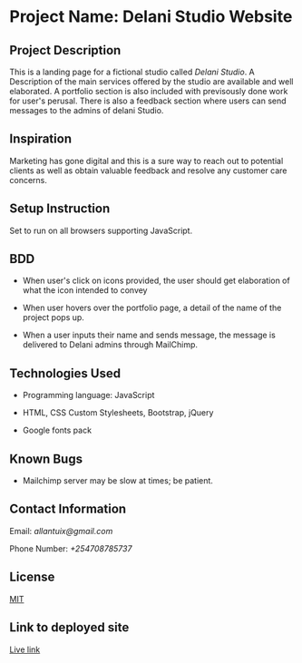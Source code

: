 # Project Name: Delani Studio Website

## Project Description

This is a landing page for a fictional studio called *Delani Studio*. A Description of the main services offered by the studio are available and well elaborated. A portfolio section is also included with previsously done work for user's perusal. There is also a feedback section where users can send messages to the admins of delani Studio.

## Inspiration

Marketing has gone digital and this is a sure way to reach out to potential clients as well as obtain valuable feedback and resolve any customer care concerns.

## Setup Instruction

Set to run on all browsers supporting JavaScript.

## BDD

- When user's click on icons provided, the user should get elaboration of what the icon intended to convey

- When user hovers over the portfolio page, a detail of the name of the project pops up.

- When a user inputs their name and sends message, the message is delivered to Delani admins through MailChimp.

## Technologies Used

- Programming language: JavaScript

- HTML, CSS Custom Stylesheets, Bootstrap, jQuery

- Google fonts pack

## Known Bugs

- Mailchimp server may be slow at times; be patient.

## Contact Information

Email: _allantuix@gmail.com_

Phone Number: _+254708785737_

## License

[MIT](https://raw.githubusercontent.com/Allantuikong/delani-studio/master/LICENSE)

## Link to deployed site

[Live link](<https://allantuikong.github.io/delani-studio/>)

